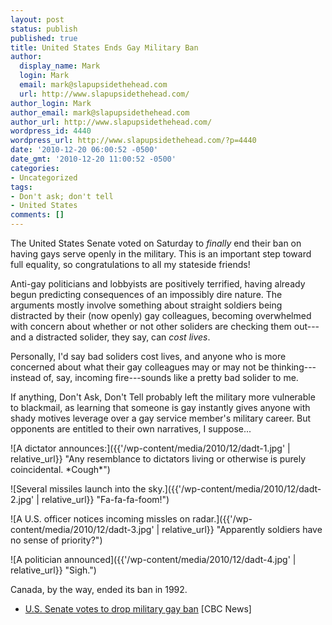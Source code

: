 ```yaml
---
layout: post
status: publish
published: true
title: United States Ends Gay Military Ban
author:
  display_name: Mark
  login: Mark
  email: mark@slapupsidethehead.com
  url: http://www.slapupsidethehead.com/
author_login: Mark
author_email: mark@slapupsidethehead.com
author_url: http://www.slapupsidethehead.com/
wordpress_id: 4440
wordpress_url: http://www.slapupsidethehead.com/?p=4440
date: '2010-12-20 06:00:52 -0500'
date_gmt: '2010-12-20 11:00:52 -0500'
categories:
- Uncategorized
tags:
- Don't ask; don't tell
- United States
comments: []
---
```

The United States Senate voted on Saturday to _finally_ end their ban on having gays serve openly in the military. This is an important step toward full equality, so congratulations to all my stateside friends!

Anti-gay politicians and lobbyists are positively terrified, having already begun predicting consequences of an impossibly dire nature. The arguments mostly involve something about straight soldiers being distracted by their (now openly) gay colleagues, becoming overwhelmed with concern about whether or not other soliders are checking them out---and a distracted solider, they say, can _cost lives_.

Personally, I'd say bad soliders cost lives, and anyone who is more concerned about what their gay colleagues may or may not be thinking---instead of, say, incoming fire---sounds like a pretty bad solider to me.

If anything, Don't Ask, Don't Tell probably left the military more vulnerable to blackmail, as learning that someone is gay instantly gives anyone with shady motives leverage over a gay service member's military career. But opponents are entitled to their own narratives, I suppose...

![A dictator announces:]({{'/wp-content/media/2010/12/dadt-1.jpg' | relative_url}} "Any resemblance to dictators living or otherwise is purely coincidental. \*Cough\*")

![Several missiles launch into the sky.]({{'/wp-content/media/2010/12/dadt-2.jpg' | relative_url}} "Fa-fa-fa-foom!")

![A U.S. officer notices incoming missles on radar.]({{'/wp-content/media/2010/12/dadt-3.jpg' | relative_url}} "Apparently soldiers have no sense of priority?")

![A politician announced]({{'/wp-content/media/2010/12/dadt-4.jpg' | relative_url}} "Sigh.")

Canada, by the way, ended its ban in 1992.

- [U.S. Senate votes to drop military gay ban](http://www.cbc.ca/news/story/2010/12/18/gays-military.html) [CBC News]
